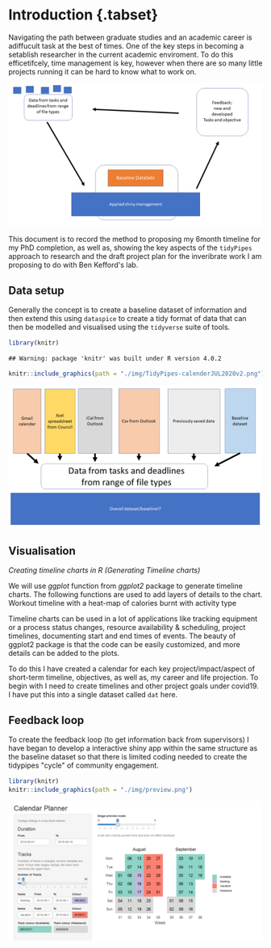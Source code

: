 # Introduction {.tabset}

Navigating the path between graduate studies and an academic career is adiffucult task at the best of times. One of the key steps in becoming a setablish researcher in the current academic enviroment. To do this efficetifcely, time management is key, however when there are so many little projects running it can be hard to know what to work on. 

<img src="./img/TidyPipes-calenderJUL2020.png" width="640" />

This document is to record the method to proposing my 6month timeline for my PhD completion, as well as, showing the key aspects of the `tidyPipes` approach to research and the draft project plan for the inveribrate work I am proposing to do with Ben Kefford's lab.

## Data setup

Generally the concept is to create a baseline dataset of information and then extend this using `dataspice` to create a tidy format of data that can then be modelled and visualised using the `tidyverse` suite of tools.


```r
library(knitr)
```

```
## Warning: package 'knitr' was built under R version 4.0.2
```

```r
knitr::include_graphics(path = "./img/TidyPipes-calenderJUL2020v2.png")
```

<img src="./img/TidyPipes-calenderJUL2020v2.png" width="640" />

## Visualisation

*Creating timeline charts in R (Generating Timeline charts)*

We will use *ggplot* function from *ggplot2* package to generate timeline charts. The following functions are used to add layers of details to the chart. Workout timeline with a heat-map of calories burnt with activity type

Timeline charts can be used in a lot of applications like tracking equipment or a process status changes, resource availability & scheduling, project timelines, documenting start and end times of events. The beauty of ggplot2 package is that the code can be easily customized, and more details can be added to the plots.

To do this I have created a calendar for each key project/impact/aspect of short-term timeline, objectives, as well as, my career and life projection. To begin with I need to create timelines and other project goals under covid19. I have put this into a single dataset called `dat` here.

## Feedback loop

To create the feedback loop (to get information back from supervisors) I have began to develop a interactive shiny app within the same structure as the baseline dataset so that there is limited coding needed to create the tidypipes "cycle" of community engagement.


```r
library(knitr)
knitr::include_graphics(path = "./img/preview.png")
```

<img src="./img/preview.png" width="650" />


